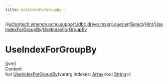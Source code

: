 ```yaml
---
title: UseIndexForGroupBy -
---
```

//[echo](../../../../index.md)/[tech.whence.echo.support.jdbc.driver.mysql.querier](../../../index.md)/[Select](../../index.md)/[Hint](../index.md)/[UseIndexForGroupBy](index.md)/[UseIndexForGroupBy](-use-index-for-group-by.md)



# UseIndexForGroupBy  
[jvm]  
Content  
fun [UseIndexForGroupBy](-use-index-for-group-by.md)(vararg indexes: [Array](https://kotlinlang.org/api/latest/jvm/stdlib/kotlin/-array/index.html)<out [String](https://kotlinlang.org/api/latest/jvm/stdlib/kotlin/-string/index.html)>)  



